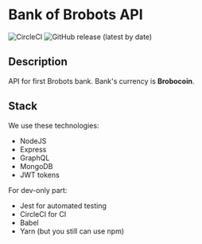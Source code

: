 # Bank of Brobots API
![CircleCI](https://img.shields.io/circleci/build/github/andrew4ever/bank-of-brobots-api/dev?token=cbc1bbc18f481418945d31c1d3e4e35ad9a9c0b7)
![GitHub release (latest by date)](https://img.shields.io/github/v/release/andrew4ever/bank-of-brobots-api)

## Description
API for first Brobots bank. Bank's currency is **Brobocoin**.

## Stack

We use these technologies:

- NodeJS
- Express
- GraphQL
- MongoDB
- JWT tokens

For dev-only part:

- Jest for automated testing
- CircleCI for CI
- Babel
- Yarn (but you still can use npm)
